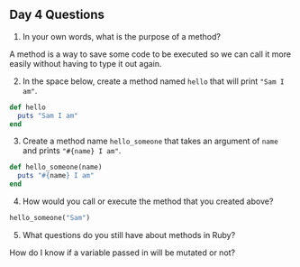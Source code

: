 ## Day 4 Questions

1. In your own words, what is the purpose of a method?

A method is a way to save some code to be executed so we can call it more easily without having to type it out again.

2. In the space below, create a method named `hello` that will print `"Sam I am"`.

``` ruby
def hello
  puts "Sam I am"
end
```

3. Create a method name `hello_someone` that takes an argument of `name` and prints `"#{name} I am"`.

``` ruby
def hello_someone(name)
  puts "#{name} I am"
end
```

4. How would you call or execute the method that you created above?

``` ruby
hello_someone("Sam")
```

5. What questions do you still have about methods in Ruby?

How do I know if a variable passed in will be mutated or not?
